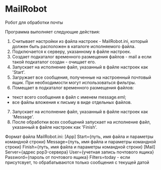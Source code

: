 # MailRobot
Робот для обработки почты

Программа выполняет следующие действия:
1. Считывает настройки из файла настроек - MailRobot.ini,
  который должен быть расположен в каталоге исполняемого файла.
2. Подключается к серверу, указанному в файле настроек.
3. Создает подкаталог временного размещения файлов - mail
  а если такой подкаталог создан - очищает его.
4. Запускает на исполнение файл, указанный в файле настроек как 'Start'.
5. Загружает все сообщения, полученные на настроенный почтовый ящик.
  При необходимости могут использоваться фильтры.
6. Помещает в подкаталог временного размещения файлов:
  - текст всего сообщения в файл с именем message.eml;
  - все файлы вложения к письму в виде отдельных файлов.
7. Запускает на исполнение файл, указанный в файле настроек как 'Message'.
8. После обработки всех сообщений запускает на исполнение файл,
  указанный в файле настроек как 'Finish'.

Формат файла MailRobot.ini:
[App]
Start={путь, имя файла и параметры командной строки}
Message={путь, имя файла и параметры командной строки}
Finish={путь, имя файла и параметры командной строки}
[Mail]
Server={адрес pop3-сервера}
User={учетная запись почтового ящика}
Password={пароль от почтового ящика}
Filters=today - если присутсвует, то обрабатываются только сообщения с текущей датой

